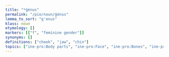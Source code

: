 ```yaml
---
title: "*ǵénus"
permalink: "/pie/noun/ǵénus"
lemma_to_sort: "g'enus"
klass: noun
etymology: []
markers: [["f", "feminine gender"]]
synonyms: []
definitions: ["cheek", "jaw", "chin"]
topics: ["ine-pro:Body parts", "ine-pro:Face", "ine-pro:Bones", "ine-pro:Appendages"]
---
```

